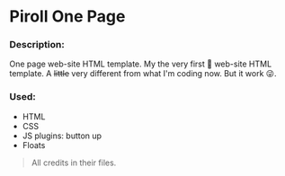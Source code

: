 # Piroll One Page
### Description:
One page  web-site HTML template.
My the very first :rocket: web-site HTML template.
A ~~little~~ very different from what I'm coding now.
But it work :stuck_out_tongue_winking_eye:.
### Used:
 - HTML
 - CSS
 - JS plugins: button up
 - Floats

 > All credits in their files.
 
